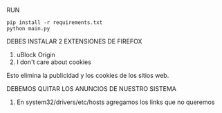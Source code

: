 RUN
```shell
pip install -r requirements.txt
python main.py
```

DEBES INSTALAR 2 EXTENSIONES DE FIREFOX
1. uBlock Origin
2. I don't care about cookies

Esto elimina la publicidad y los cookies de los sitios web.


DEBEMOS QUITAR LOS ANUNCIOS DE NUESTRO SISTEMA
1. En system32/drivers/etc/hosts agregamos los links que no queremos